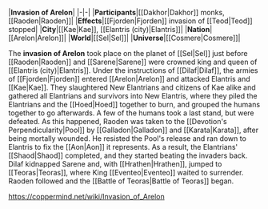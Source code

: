 |**Invasion of Arelon**|
|-|-|
|**Participants**|[[Dakhor\|Dakhor]] monks, [[Raoden\|Raoden]]|
|**Effects**|[[Fjorden\|Fjorden]] invasion of [[Teod\|Teod]] stopped|
|**City**|[[Kae\|Kae]], [[Elantris (city)\|Elantris]]|
|**Nation**|[[Arelon\|Arelon]]|
|**World**|[[Sel\|Sel]]|
|**Universe**|[[Cosmere\|Cosmere]]|

The **invasion of Arelon** took place on the planet of [[Sel\|Sel]] just before [[Raoden\|Raoden]] and [[Sarene\|Sarene]] were crowned king and queen of [[Elantris (city)\|Elantris]].
Under the instructions of [[Dilaf\|Dilaf]], the armies of [[Fjorden\|Fjorden]] entered [[Arelon\|Arelon]] and attacked Elantris and [[Kae\|Kae]]. They slaughtered New Elantrians and citizens of Kae alike and gathered all Elantrians and survivors into New Elantris, where they piled the Elantrians and the [[Hoed\|Hoed]] together to burn, and grouped the humans together to go afterwards. A few of the humans took a last stand, but were defeated.
As this happened, Raoden was taken to the [[Devotion's Perpendicularity\|Pool]] by [[Galladon\|Galladon]] and [[Karata\|Karata]], after being mortally wounded. He resisted the Pool's release and ran down to Elantris to fix the [[Aon\|Aon]] it represents. As a result, the Elantrians' [[Shaod\|Shaod]] completed, and they started beating the invaders back.
Dilaf kidnapped Sarene and, with [[Hrathen\|Hrathen]], jumped to [[Teoras\|Teoras]], where King [[Eventeo\|Eventeo]] waited to surrender. Raoden followed and the [[Battle of Teoras\|Battle of Teoras]] began.



https://coppermind.net/wiki/Invasion_of_Arelon